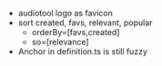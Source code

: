 * audiotool logo as favicon
* sort created, favs, relevant, popular
  * orderBy=[favs,created]
  * so=[relevance]
* Anchor in definition.ts is still fuzzy